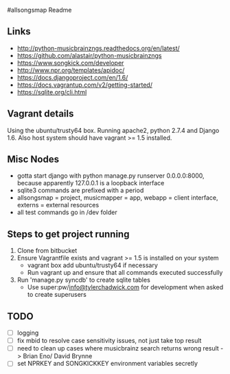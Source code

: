 #allsongsmap Readme

## Links

* http://python-musicbrainzngs.readthedocs.org/en/latest/
* https://github.com/alastair/python-musicbrainzngs
* https://www.songkick.com/developer
* http://www.npr.org/templates/apidoc/
* https://docs.djangoproject.com/en/1.6/
* https://docs.vagrantup.com/v2/getting-started/
* https://sqlite.org/cli.html

## Vagrant details

Using the ubuntu/trusty64 box. Running apache2, python 2.7.4 and Django 1.6. Also host system should have vagrant >= 1.5 installed.

## Misc Nodes

* gotta start django with python manage.py runserver 0.0.0.0:8000, because apparently 127.0.0.1 is a loopback interface
* sqlite3 commands are prefixed with a period
* allsongsmap = project, musicmapper = app, webapp = client interface, externs = external resources
* all test commands go in /dev folder

## Steps to get project running

1. Clone from bitbucket
2. Ensure Vagrantfile exists and vagrant >= 1.5 is installed on your system
	* vagrant box add ubuntu/trusty64 if necessary
	* Run vagrant up and ensure that all commands executed successfully
3. Run 'manage.py syncdb' to create sqlite tables
	* Use super:pw/info@tylerchadwick.com for development when asked to create superusers

## TODO

* [ ] logging
* [ ] fix mbid to resolve case sensitivity issues, not just take top result
* [ ] need to clean up cases where musicbrainz search returns wrong result -> Brian Eno/ David Brynne
* [ ] set NPRKEY and SONGKICKKEY environment variables secretly